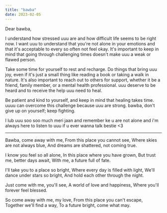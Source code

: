 ```yaml
---
title: "bawba"
date: 2023-02-05
---
```


Dear bawba,

I understand how stressed uuu are and how difficult life seems to be right now. I want uuu to understand that you're not alone in your emotions and that it's acceptable to every so often not feel okay. It's important to keep in mind that going through challenging times doesn't make uuu a weak or flawed person.

Take some time for yourself to rest and recharge. Do things that bring uuu joy, even if it's just a small thing like reading a book or taking a walk in nature. It's also important to reach out to others for support, whether it be a friend, family member, or a mental health professional. uuu deserve to be heard and to receive the help uuu need to heal.

Be patient and kind to yourself, and keep in mind that healing takes time. uuuu can overcome this challenge because uuu are strong. bawba, don't give up on yourself; keep fighting.

I lub uuu soo soo much meri jaan and remember ke u are not alone and i'm always here to listen to uuu if u ever wanna talk bestie <3 

---

Bawba, come away with me,
From this place you cannot see,
Where skies are not always blue,
And dreams are shattered, not coming true.

I know you feel so all alone,
In this place where you have grown,
But trust me, better days await,
With me, a future full of fate.

I'll take you to a place so bright,
Where every day is filled with light,
We'll dance under stars so bright,
And hold each other through the night.

Just come with me, you'll see,
A world of love and happiness,
Where you'll forever feel blessed.

So come away with me, my love,
From this place you can't escape,
Together we'll find a way,
To a future bright, come what may.